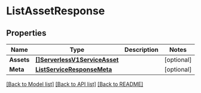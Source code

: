 # ListAssetResponse

## Properties

Name | Type | Description | Notes
------------ | ------------- | ------------- | -------------
**Assets** | [**[]ServerlessV1ServiceAsset**](serverless.v1.service.asset.md) |  |[optional] 
**Meta** | [**ListServiceResponseMeta**](ListServiceResponse_meta.md) |  |[optional] 

[[Back to Model list]](../README.md#documentation-for-models) [[Back to API list]](../README.md#documentation-for-api-endpoints) [[Back to README]](../README.md)


